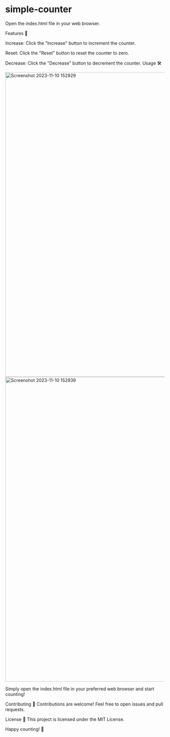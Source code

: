 # simple-counter

Open the index.html file in your web browser.

Features 🎨

Increase: Click the "Increase" button to increment the counter.

Reset: Click the "Reset" button to reset the counter to zero.

Decrease: Click the "Decrease" button to decrement the counter.
Usage 🛠️

<img width="960" alt="Screenshot 2023-11-10 152929" src="https://github.com/elijahwgummer-poc/simple-counter/assets/96103526/5056bdc6-a797-4ed0-b14a-90edbad8f30b">
<img width="960" alt="Screenshot 2023-11-10 152939" src="https://github.com/elijahwgummer-poc/simple-counter/assets/96103526/d0f4e528-bfb8-4d2e-b6b4-5ce1eef51714">


Simply open the index.html file in your preferred web browser and start counting!

Contributing 🤝
Contributions are welcome! Feel free to open issues and pull requests.

License 📝
This project is licensed under the MIT License.

Happy counting! 🎉
